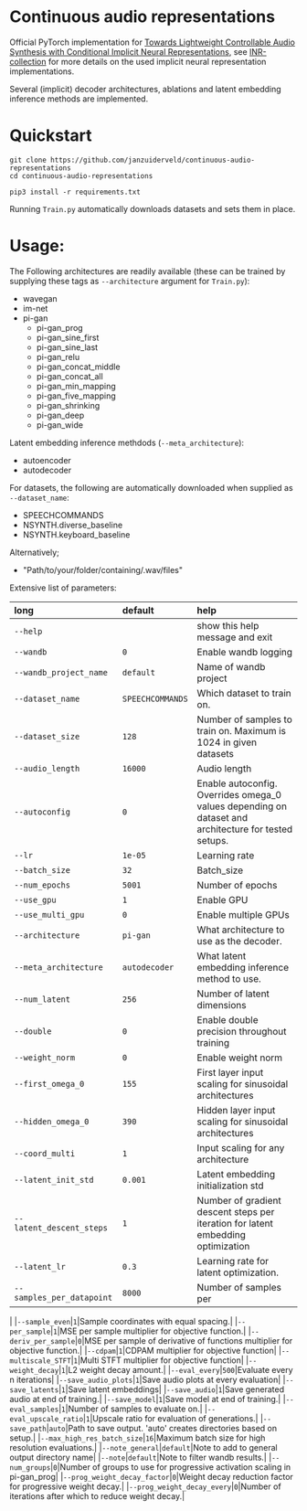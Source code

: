 # Continuous audio representations
Official PyTorch implementation for <a href="https://arxiv.org/abs/2111.08462"> Towards Lightweight Controllable Audio Synthesis with Conditional Implicit Neural Representations</a>, see <a href="https://github.com/janzuiderveld/INR-collection">INR-collection</a> for more details on the used implicit neural representation implementations. 

Several (implicit) decoder architectures, ablations and latent embedding inference methods are implemented.

# Quickstart

```
git clone https://github.com/janzuiderveld/continuous-audio-representations
cd continuous-audio-representations

pip3 install -r requirements.txt
```

Running `Train.py` automatically downloads datasets and sets them in place.

# Usage:

The Following architectures are readily available (these can be trained by supplying these tags as `--architecture` argument for `Train.py`): 
- wavegan
- im-net
- pi-gan
  - pi-gan_prog
  - pi-gan_sine_first
  - pi-gan_sine_last
  - pi-gan_relu
  - pi-gan_concat_middle
  - pi-gan_concat_all
  - pi-gan_min_mapping
  - pi-gan_five_mapping
  - pi-gan_shrinking
  - pi-gan_deep
  - pi-gan_wide

Latent embedding inference methdods (`--meta_architecture`):
- autoencoder
- autodecoder

For datasets, the following are automatically downloaded when supplied as `--dataset_name`:
- SPEECHCOMMANDS
- NSYNTH.diverse_baseline
- NSYNTH.keyboard_baseline

Alternatively;
- "Path/to/your/folder/containing/.wav/files"

Extensive list of parameters:

|long|default|help|
| :--- | :--- | :--- |
|`--help`||show this help message and exit|
|`--wandb`|`0`|Enable wandb logging|
|`--wandb_project_name`|`default`|Name of wandb project|
|`--dataset_name`|`SPEECHCOMMANDS`|Which dataset to train on.|
|`--dataset_size`|`128`|Number of samples to train on. Maximum is 1024 in given datasets|
|`--audio_length`|`16000`|Audio length|
|`--autoconfig`|`0`|Enable autoconfig. Overrides omega_0 values depending on dataset and architecture for tested setups.|
|`--lr`|`1e-05`|Learning rate|
|`--batch_size`|`32`|Batch_size|
|`--num_epochs`|`5001`|Number of epochs|
|`--use_gpu`|`1`|Enable GPU|
|`--use_multi_gpu`|`0`|Enable multiple GPUs|
|`--architecture`|`pi-gan`|What architecture to use as the decoder.|
|`--meta_architecture`|`autodecoder`|What latent embedding inference method to use.|
|`--num_latent`|`256`|Number of latent dimensions|
|`--double`|`0`|Enable double precision throughout training|
|`--weight_norm`|`0`|Enable weight norm|
|`--first_omega_0`|`155`|First layer input scaling for sinusoidal architectures|
|`--hidden_omega_0`|`390`|Hidden layer input scaling for sinusoidal architectures|
|`--coord_multi`|`1`|Input scaling for any architecture|
|`--latent_init_std`|`0.001`|Latent embedding initialization std|
|`--latent_descent_steps`|`1`|Number of gradient descent steps per iteration for latent embedding optimization|
|`--latent_lr`|`0.3`|Learning rate for latent optimization.|
|`--samples_per_datapoint`|`8000`|Number of samples per 
|
|`--sample_even`|`1`|Sample coordinates with equal spacing.|
|`--per_sample`|`1`|MSE per sample multiplier for objective function.|
|`--deriv_per_sample`|`0`|MSE per sample of derivative of functions multiplier for objective function.|
|`--cdpam`|`1`|CDPAM multiplier for objective function|
|`--multiscale_STFT`|`1`|Multi STFT multiplier for objective function|
|`--weight_decay`|`1`|L2 weight decay amount.|
|`--eval_every`|`500`|Evaluate every n iterations|
|`--save_audio_plots`|`1`|Save audio plots at every evaluation|
|`--save_latents`|`1`|Save latent embeddings|
|`--save_audio`|`1`|Save generated audio at end of training.|
|`--save_model`|`1`|Save model at end of training.|
|`--eval_samples`|`1`|Number of samples to evaluate on.|
|`--eval_upscale_ratio`|`1`|Upscale ratio for evaluation of generations.|
|`--save_path`|`auto`|Path to save output. 'auto' creates directories based on setup.|
|`--max_high_res_batch_size`|`16`|Maximum batch size for high resolution evaluations.|
|`--note_general`|`default`|Note to add to general output directory name|
|`--note`|`default`|Note to filter wandb results.|
|`--num_groups`|`0`|Number of groups to use for progressive activation scaling in pi-gan_prog|
|`--prog_weight_decay_factor`|`0`|Weight decay reduction factor for progressive weight decay.|
|`--prog_weight_decay_every`|`0`|Number of iterations after which to reduce weight decay.|

